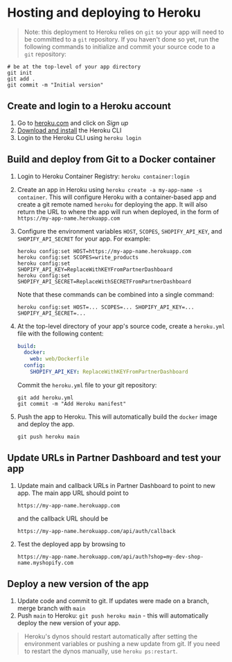 # Hosting and deploying to Heroku

> Note: this deployment to Heroku relies on `git` so your app will need to be committed to a `git` repository.  If you haven't done so yet, run the following commands to initialize and commit your source code to a `git` repository:

```shell
# be at the top-level of your app directory
git init
git add .
git commit -m "Initial version"
```

## Create and login to a Heroku account

1. Go to [heroku.com](https://heroku.com) and click on _Sign up_
1. [Download and install](https://devcenter.heroku.com/articles/heroku-cli#install-the-heroku-cli) the Heroku CLI
1. Login to the Heroku CLI using `heroku login`

## Build and deploy from Git to a Docker container

1. Login to Heroku Container Registry: `heroku container:login`
1. Create an app in Heroku using `heroku create -a my-app-name -s container`. This will configure Heroku with a container-based app and create a git remote named `heroku` for deploying the app.  It will also return the URL to where the app will run when deployed, in the form of `https://my-app-name.herokuapp.com`
1. Configure the environment variables `HOST`, `SCOPES`, `SHOPIFY_API_KEY`, and `SHOPIFY_API_SECRET` for your app.  For example:

    ```shell
    heroku config:set HOST=https://my-app-name.herokuapp.com
    heroku config:set SCOPES=write_products
    heroku config:set SHOPIFY_API_KEY=ReplaceWithKEYFromPartnerDashboard
    heroku config:set SHOPIFY_API_SECRET=ReplaceWithSECRETFromPartnerDashboard
    ```

    Note that these commands can be combined into a single command:

    ```shell
    heroku config:set HOST=... SCOPES=... SHOPIFY_API_KEY=... SHOPIFY_API_SECRET=...
    ```

1. At the top-level directory of your app's source code, create a `heroku.yml` file with the following content:

    ```yaml
    build:
      docker:
        web: web/Dockerfile
      config:
        SHOPIFY_API_KEY: ReplaceWithKEYFromPartnerDashboard
    ```

    Commit the `heroku.yml` file to your git repository:

    ```shell
    git add heroku.yml
    git commit -m "Add Heroku manifest"
    ```

1. Push the app to Heroku. This will automatically build the `docker` image and deploy the app.

    ```shell
    git push heroku main
    ```

## Update URLs in Partner Dashboard and test your app

1. Update main and callback URLs in Partner Dashboard to point to new app.  The main app URL should point to

    ```text
    https://my-app-name.herokuapp.com
    ```

    and the callback URL should be

    ```text
    https://my-app-name.herokuapp.com/api/auth/callback
    ```

1. Test the deployed app by browsing to

   ```text
   https://my-app-name.herokuapp.com/api/auth?shop=my-dev-shop-name.myshopify.com
   ```

## Deploy a new version of the app

1. Update code and commit to git.  If updates were made on a branch, merge branch with `main`
1. Push `main` to Heroku: `git push heroku main` - this will automatically deploy the new version of your app.

> Heroku's dynos should restart automatically after setting the environment variables or pushing a new update from git.  If you need to restart the dynos manually, use `heroku ps:restart`.

